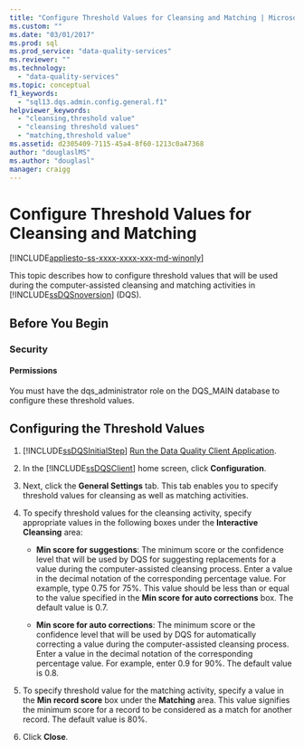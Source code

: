 ```yaml
---
title: "Configure Threshold Values for Cleansing and Matching | Microsoft Docs"
ms.custom: ""
ms.date: "03/01/2017"
ms.prod: sql
ms.prod_service: "data-quality-services"
ms.reviewer: ""
ms.technology: 
  - "data-quality-services"
ms.topic: conceptual
f1_keywords: 
  - "sql13.dqs.admin.config.general.f1"
helpviewer_keywords: 
  - "cleansing,threshold value"
  - "cleansing threshold values"
  - "matching,threshold value"
ms.assetid: d2305409-7115-45a4-8f60-1213c0a47368
author: "douglaslMS"
ms.author: "douglasl"
manager: craigg
---
```

# Configure Threshold Values for Cleansing and Matching

[!INCLUDE[appliesto-ss-xxxx-xxxx-xxx-md-winonly](../includes/appliesto-ss-xxxx-xxxx-xxx-md-winonly.md)]

  This topic describes how to configure threshold values that will be used during the computer-assisted cleansing and matching activities in [!INCLUDE[ssDQSnoversion](../includes/ssdqsnoversion-md.md)] (DQS).  
  
##  <a name="BeforeYouBegin"></a> Before You Begin  
  
###  <a name="Security"></a> Security  
  
####  <a name="Permissions"></a> Permissions  
 You must have the dqs_administrator role on the DQS_MAIN database to configure these threshold values.  
  
##  <a name="Configure"></a> Configuring the Threshold Values  
  
1.  [!INCLUDE[ssDQSInitialStep](../includes/ssdqsinitialstep-md.md)] [Run the Data Quality Client Application](../data-quality-services/run-the-data-quality-client-application.md).  
  
2.  In the [!INCLUDE[ssDQSClient](../includes/ssdqsclient-md.md)] home screen, click **Configuration**.  
  
3.  Next, click the **General Settings** tab. This tab enables you to specify threshold values for cleansing as well as matching activities.  
  
4.  To specify threshold values for the cleansing activity, specify appropriate values in the following boxes under the **Interactive Cleansing** area:  
  
    -   **Min score for suggestions**: The minimum score or the confidence level that will be used by DQS for suggesting replacements for a value during the computer-assisted cleansing process. Enter a value in the decimal notation of the corresponding percentage value. For example, type 0.75 for 75%. This value should be less than or equal to the value specified in the **Min score for auto corrections** box. The default value is 0.7.  
  
    -   **Min score for auto corrections**: The minimum score or the confidence level that will be used by DQS for automatically correcting a value during the computer-assisted cleansing process. Enter a value in the decimal notation of the corresponding percentage value. For example, enter 0.9 for 90%. The default value is 0.8.  
  
5.  To specify threshold value for the matching activity, specify a value in the **Min record score** box under the **Matching** area. This value signifies the minimum score for a record to be considered as a match for another record. The default value is 80%.  
  
6.  Click **Close**.  
  
  
